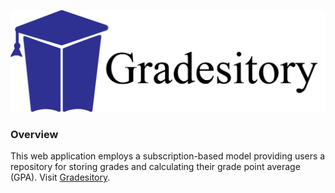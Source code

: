 ![Gradesitory Logo](/logo.png)

### Overview
This web application employs a subscription-based model providing users a repository for storing grades and calculating their grade point average (GPA).
Visit [Gradesitory](https://www.gradesitory.com).
